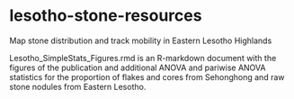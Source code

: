# lesotho-stone-resources
Map stone distribution and track mobility in Eastern Lesotho Highlands

Lesotho_SimpleStats_Figures.rmd is an R-markdown document with the figures of the publication and additional ANOVA and pariwise ANOVA statistics for the proportion of flakes and cores from Sehonghong and raw stone nodules from Eastern Lesotho.
